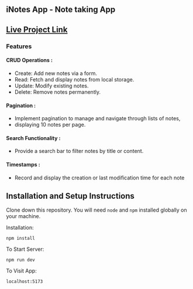 ## iNotes App - Note taking App

## [Live Project Link]() 
### Features
#### CRUD Operations :
- Create: Add new notes via a form.
- Read: Fetch and display notes from local storage.
- Update: Modify existing notes.
- Delete: Remove notes permanently.

#### Pagination :
- Implement pagination to manage and navigate through lists of notes,
- displaying 10 notes per page.

#### Search Functionality :
- Provide a search bar to filter notes by title or content.
#### Timestamps :
- Record and display the creation or last modification time for each note


## Installation and Setup Instructions

Clone down this repository. You will need `node` and `npm` installed globally on your machine.  

Installation:

`npm install`

To Start Server:

`npm run dev`  

To Visit App:

`localhost:5173`  